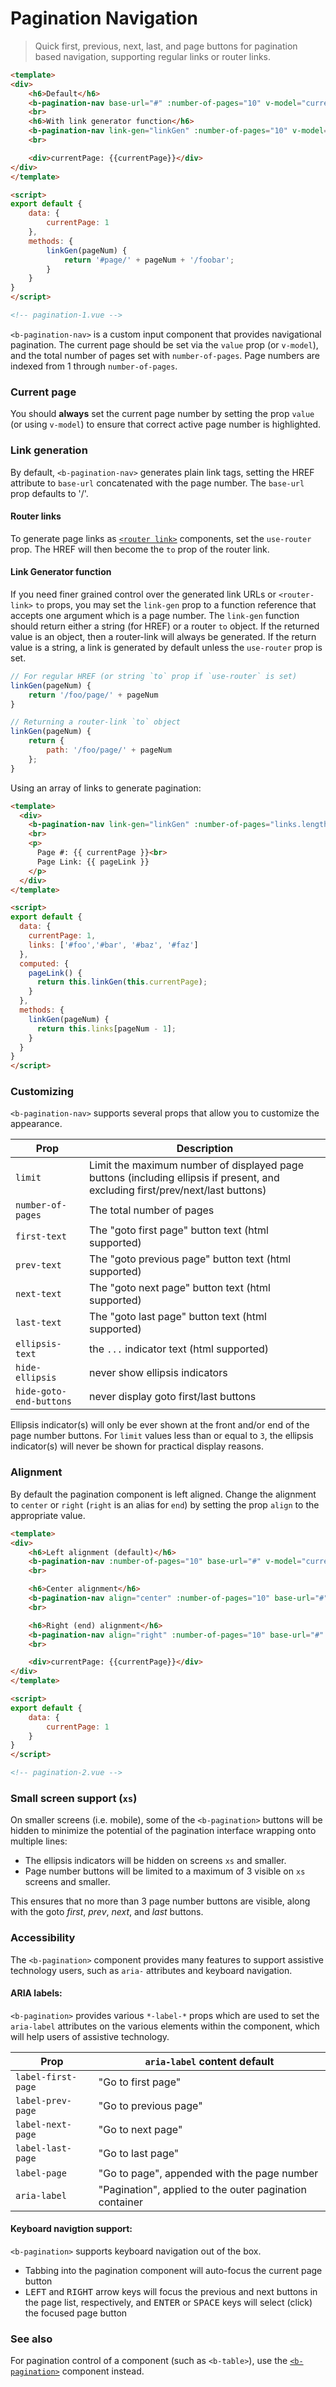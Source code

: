 # Pagination Navigation

> Quick first, previous, next, last, and page buttons for pagination based navigation, supporting
regular links or router links.

```html
<template>
<div>
    <h6>Default</h6>
    <b-pagination-nav base-url="#" :number-of-pages="10" v-model="currentPage" />
    <br>
    <h6>With link generator function</h6>
    <b-pagination-nav link-gen="linkGen" :number-of-pages="10" v-model="currentPage" />
    <br>

    <div>currentPage: {{currentPage}}</div>
</div>    
</template>

<script>
export default {
    data: {
        currentPage: 1
    },
    methods: {
        linkGen(pageNum) {
            return '#page/' + pageNum + '/foobar';
        }
    }
}
</script>

<!-- pagination-1.vue -->
```

`<b-pagination-nav>` is a custom input component that provides navigational
pagination. The current page should be set via the `value` prop (or `v-model`),
and the total number of pages set with `number-of-pages`. Page numbers are indexed
from 1 through `number-of-pages`.

### Current page
You should **always** set the current page number by setting the prop `value` (or
using `v-model`) to ensure that correct active page number is highlighted.

### Link generation
By default, `<b-pagination-nav>` generates plain link tags, setting the HREF attribute
to `base-url` concatenated with the page number.  The `base-url` prop defaults to '/'.

#### Router links
To generate page links as [`<router link>`](https://router.vuejs.org/en/api/router-link.html)
components, set the `use-router` prop.  The HREF will then become the `to` prop of
the router link.

#### Link Generator function
If you need finer grained control over the generated link URLs or `<router-link>` `to` props,
you may set the `link-gen` prop to a function reference that accepts one argument which
is a page number. The `link-gen` function should return either a string (for HREF) or a
router `to` object. If the returned value is an object, then a router-link will always
be generated.  If the return value is a string, a link is generated by default unless
the `use-router` prop is set.

```js
// For regular HREF (or string `to` prop if `use-router` is set)
linkGen(pageNum) {
    return '/foo/page/' + pageNum
}

// Returning a router-link `to` object
linkGen(pageNum) {
    return { 
        path: '/foo/page/' + pageNum
    };
}
```

Using an array of links to generate pagination:

```html
<template>
  <div>
    <b-pagination-nav link-gen="linkGen" :number-of-pages="links.length" v-model="currentPage" />
    <br>
    <p>
      Page #: {{ currentPage }}<br>
      Page Link: {{ pageLink }}
    </p>
  </div>
</template>

<script>
export default {
  data: {
    currentPage: 1,
    links: ['#foo','#bar', '#baz', '#faz']
  },
  computed: {
    pageLink() {
      return this.linkGen(this.currentPage);
    }
  },
  methods: {
    linkGen(pageNum) {
      return this.links[pageNum - 1];
    }
  }
}
</script>
```


### Customizing
`<b-pagination-nav>` supports several props that allow you to customize the appearance.

| Prop | Description
| ---- | -----------
| `limit` | Limit the maximum number of displayed page buttons (including ellipsis if present, and excluding first/prev/next/last buttons)
| `number-of-pages` | The total number of pages
| `first-text` | The "goto first page" button text (html supported)
| `prev-text` | The "goto previous page" button text (html supported)
| `next-text` | The "goto next page" button text (html supported)
| `last-text` | The "goto last page" button text (html supported)
| `ellipsis-text` | the `...` indicator text (html supported)
| `hide-ellipsis` | never show ellipsis indicators
| `hide-goto-end-buttons` | never display goto first/last buttons

Ellipsis indicator(s) will only be ever shown at the front and/or end of
the page number buttons. For `limit` values less than or equal to `3`, the ellipsis
indicator(s) will never be shown for practical display reasons.

### Alignment
By default the pagination component is left aligned. Change the alignment to
`center` or `right` (`right` is an alias for `end`) by setting the prop
`align` to the appropriate value.

```html
<template>
<div>
    <h6>Left alignment (default)</h6>
    <b-pagination-nav :number-of-pages="10" base-url="#" v-model="currentPage" />
    <br>

    <h6>Center alignment</h6>
    <b-pagination-nav align="center" :number-of-pages="10" base-url="#" v-model="currentPage" />
    <br>

    <h6>Right (end) alignment</h6>
    <b-pagination-nav align="right" :number-of-pages="10" base-url="#" v-model="currentPage" />
    <br>

    <div>currentPage: {{currentPage}}</div>
</div>    
</template>

<script>
export default {
    data: {
        currentPage: 1
    }
}
</script>

<!-- pagination-2.vue -->
```


### Small screen support (`xs`)
On smaller screens (i.e. mobile), some of the `<b-pagination>` buttons will be hidden to
minimize the potential of the pagination interface wrapping onto multiple lines:

- The ellipsis indicators will be hidden on screens `xs` and smaller.
- Page number buttons will be limited to a maximum of 3 visible on `xs` screens and smaller.

This ensures that no more than 3 page number buttons are visible,
along with the goto _first_, _prev_, _next_, and _last_ buttons.


### Accessibility
The `<b-pagination>` component provides many features to support assistive technology users,
such as `aria-` attributes and keyboard navigation.

#### ARIA labels:
`<b-pagination>` provides various `*-label-*` props which are used to set the `aria-label`
attributes on the various elements within the component, which will help users of
assistive technology.

| Prop | `aria-label` content default
| ---- | -----------
| `label-first-page` | "Go to first page"
| `label-prev-page` | "Go to previous page"
| `label-next-page` | "Go to next page"
| `label-last-page` | "Go to last page"
| `label-page` | "Go to page", appended with the page number
| `aria-label` | "Pagination", applied to the outer pagination container

#### Keyboard navigtion support:
`<b-pagination>` supports keyboard navigation out of the box.
- Tabbing into the pagination component will auto-focus the current page button
- <kbd>LEFT</kbd> and <kbd>RIGHT</kbd> arrow keys will focus the previous and next buttons in the page
list, respectively, and <kbd>ENTER</kbd> or <kbd>SPACE</kbd> keys will select (click) the focused page button


### See also
For pagination control of a component (such as `<b-table>`), use the
[`<b-pagination>`](./pagination) component instead.

